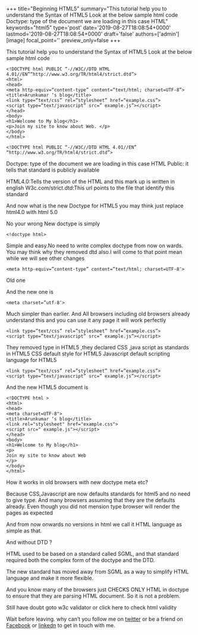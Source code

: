 +++
title="Beginning HTML5"
summary="This tutorial help you to understand the Syntax of HTML5 Look at the below sample html code Doctype: type of the document we are loading in this case HTML"
keywords="html5"
type='post'
date='2019-08-27T18:08:54+0000'
lastmod='2019-08-27T18:08:54+0000'
draft='false'
authors=['admin']
[image]
focal_point=''
preview_only=false
+++

This tutorial help you to understand the Syntax of HTML5
 Look at the below sample html code

```
<!DOCTYPE html PUBLIC “-//W3C//DTD HTML 4.01//EN”“http://www.w3.org/TR/html4/strict.dtd”>
<html>
<head>
<meta http-equiv=“content-type” content=“text/html; charset=UTF-8”>
<title>Arunkumar ‘s blog</title>
<link type=“text/css” rel=“stylesheet” href=“example.css”>
<script type=“text/javascript” src=” example.js”></script>
</head>
<body>
<h1>Welcome to My blog</h1>
<p>Join my site to know about Web. </p>
</body>
</html>
```
```
<!DOCTYPE html PUBLIC “-//W3C//DTD HTML 4.01//EN”
“http://www.w3.org/TR/html4/strict.dtd”>
```

Doctype: type of the document we are loading in this case HTML
Public: it tells that standard is publicly available

 
HTML4.0:Tells the version of the HTML and this mark up is written in english
W3c.com/strict.dtd:This url points to the file that identify this standard

And now what is the new Doctype for HTML5 you may think just replace html4.0 with html 5.0

No your wrong New doctype is simply

```
<!doctype html>
```

Simple and easy.No need to write complex doctype from now on wards. You may think why they removed dtd also.I will come to that point mean while we will see other changes

```
<meta http-equiv=”content-type” content=”text/html; charset=UTF-8″> 
```
Old one

And the new one is
```
<meta charset=”utf-8″>
```
Much simpler than earlier. And All browsers including old browsers already understand this and you can use it any page it will work perfectly

```
<link type=”text/css” rel=”stylesheet” href=”example.css”>
<script type=”text/javascript” src=” example.js”></script>
```

They removed type in HTML5 ,they declared CSS ,java script as standards in HTML5
CSS default style for HTML5 
Javascript default scripting language for HTML5

```
<link type=”text/css” rel=”stylesheet” href=”example.css”>
<script type=”text/javascript” src=” example.js”></script>
```

And the new HTML5 document is 

```
<!DOCTYPE html >
<html>
<head>
<meta charset=UTF-8">
<title>Arunkumar ‘s blog</title>
<link rel="stylesheet" href="example.css">
<script src=" example.js"></script>
</head>
<body>
<h1>Welcome to My blog</h1>
<p>
Join my site to know about Web 
</p>
</body>
</html>

```
How it works in old browsers with new doctype meta etc?

Because CSS,Javascript are now defaults standards for html5 and no need to give type. And many browsers assuming that they are the defaults already. Even though you did not mension type browser will render the pages as expected

 
And from now onwards no versions in html we call it HTML language as simple as that.

And without DTD ?

HTML used to be based on a standard called SGML, and that standard required both the complex form of the doctype and the DTD.

The new standard has moved away from SGML as a way to simplify HTML language and make it more flexible. 

And you know many of the browsers just CHECKS ONLY HTML in doctype to ensure that they are parsing HTML document.  So it is not a problem.

Still have doubt goto w3c validator or click here to check html validity








Wait before leaving.
why can’t you follow me on <a href="https://twitter.com/arungudelli" target="_blank" rel="noopener">twitter</a> or be a friend on <a href="https://www.facebook.com/gudelliArun" target="_blank" rel="noopener">Facebook</a> or  <a href="https://www.linkedin.com/in/arungudelli/" target="_blank" rel="noopener">linkedn</a> to get in touch with me.







